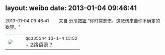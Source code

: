 layout: weibo
date: 2013-01-04 09:46:41
---
<meta name="referrer" content="no-referrer" />

2013-01-04 09:46:41  &nbsp;&nbsp;&nbsp;&nbsp;&nbsp;&nbsp; 来自 <a href="http://app.weibo.com/t/feed/cUcI1A" rel="nofollow">分享按钮</a>
"你时常悲伤，这悲伤来自你不确定的欲望。" ​​​

<table style="width: 100%;">
  <tr>
    <td style="width: 40px;"><img style="border-radius:50%" src="https://tva4.sinaimg.cn/crop.0.0.180.180.50/7d25944djw1e8qgp5bmzyj2050050aa8.jpg?KID=imgbed,tva&Expires=1624464477&ssig=%2FOTlLPwGjG"></td>
    <td colspan="2"><small>qq335544 13-1-4 15:52</small><br/>- 2路语录？</td>
  </tr>
</table>
